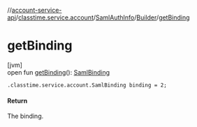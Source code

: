 //[account-service-api](../../../../index.md)/[classtime.service.account](../../index.md)/[SamlAuthInfo](../index.md)/[Builder](index.md)/[getBinding](get-binding.md)

# getBinding

[jvm]\
open fun [getBinding](get-binding.md)(): [SamlBinding](../../-saml-binding/index.md)

`.classtime.service.account.SamlBinding binding = 2;`

#### Return

The binding.
